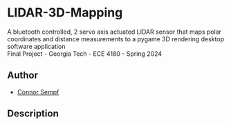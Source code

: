 # LIDAR-3D-Mapping
A bluetooth controlled, 2 servo axis actuated LIDAR sensor that maps polar coordinates and distance measurements to a pygame 3D rendering desktop software application<br>
Final Project - Georgia Tech - ECE 4180 - Spring 2024

## Author
- [Connor Sempf](https://github.com/connortsempf)

## Description
